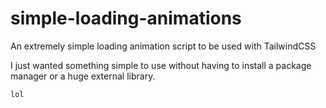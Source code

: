 # simple-loading-animations
An extremely simple loading animation script to be used with TailwindCSS


I just wanted something simple to use without having to install a package manager or a huge external library.

```html
lol
```
